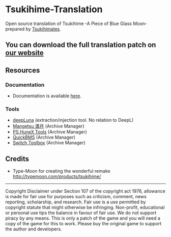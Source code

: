 # Tsukihime-Translation
Open source translation of Tsukihime -A Piece of Blue Glass Moon- prepared by [Tsukihimates](https://twitter.com/tsukihimates).

## You can download the full translation patch on [our website](https://tsukihimates.com/patch/)

## Resources
### Documentation
* Documentation is available [here](https://sites.google.com/view/tsukihimates/home).

### Tools
* [deepLuna](https://github.com/Hakanaou/deepLuna) (extraction/injection tool. No relation to DeepL)
* [Mangetsu 満月](https://github.com/rschlaikjer/mangetsu) (Archive Manager)
* [PS HuneX Tools](https://github.com/Hintay/PS-HuneX_Tools/) (Archive Manager)
* [QuickBMS](http://aluigi.altervista.org/quickbms.htm) (Archive Manager)
* [Switch Toolbox](https://github.com/KillzXGaming/Switch-Toolbox) (Archive Manager)

## Credits
* Type-Moon for creating the wonderful remake http://typemoon.com/products/tsukihime/

***

Copyright Disclaimer under Section 107 of the copyright act 1976, allowance is made for fair use for purposes such as criticism, comment, news reporting, scholarship, and research. Fair use is a use permitted by copyright statute that might otherwise be infringing. Non-profit, educational or personal use tips the balance in favour of fair use.
We do not support piracy by any means. This is only a patch of the game and you will need a copy of the game for this to work. Please buy the original game to support the author and developers.
